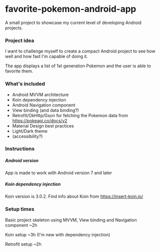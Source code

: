 # favorite-pokemon-android-app
A small project to showcase my current level of developing Android projects.

### Project idea
I want to challenge myself to create a compact Android project to see how well and how fast I'm capable of doing it.

The app displays a list of 1st generation Pokemon and the user is able to favorite them.

### What's included
- Android MVVM architecture
- Koin dependency injection
- Android Navigation component
- View binding (and data binding?)
- Retrofit/OkHttp/Gson for fetching the Pokemon data from https://pokeapi.co/docs/v2
- Material Design best practices
- Light/Dark theme
- (accessibility?)

### Instructions
##### Android version
App is made to work with Android version 7 and later

##### Koin dependency injection
Koin version is 3.0.2. Find info about Koin from https://insert-koin.io/

### Setup times
Basic project skeleton using MVVM, View binding and Navigation component ~2h

Koin setup ~3h (I'm new with dependency injection)

Retrofit setup ~2h
